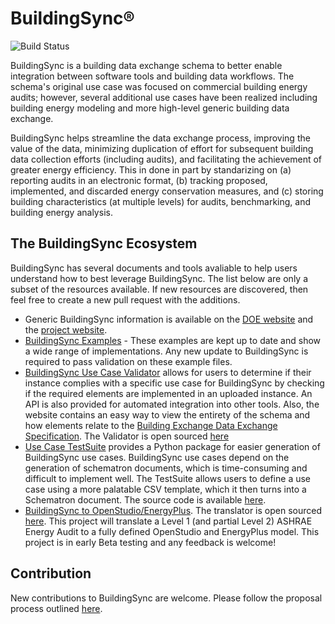 # BuildingSync®

![Build Status](https://github.com/BuildingSync/schema/actions/workflows/ci.yml/badge.svg?branch=develop)

BuildingSync is a building data exchange schema to better enable integration between software tools and building data
workflows. The schema's original use case was focused on commercial building energy audits; however, several additional
use cases have been realized including building energy modeling and more high-level generic building data exchange.

BuildingSync helps streamline the data exchange process, improving the value of the data, minimizing duplication of
effort for subsequent building data collection efforts (including audits), and facilitating the achievement of greater
energy efficiency. This in done in part by standarizing on (a) reporting audits in an electronic format,
(b) tracking proposed, implemented, and discarded energy conservation measures, and (c) storing building
characteristics (at multiple levels) for audits, benchmarking, and building energy analysis.

## The BuildingSync Ecosystem

BuildingSync has several documents and tools avaliable to help users understand how to best leverage BuildingSync. The
list below are only a subset of the resources available. If new resources are discovered, then feel free to create
a new pull request with the additions.

- Generic BuildingSync information is available on the [DOE website](https://www.energy.gov/eere/buildings/buildingsync)
  and the [project website](https://buildingsync.net/).
- [BuildingSync Examples](examples) - These examples are kept up to date and show a wide range of implementations. Any
  new update to BuildingSync is required to pass validation on these example files.
- [BuildingSync Use Case Validator](https://buildingsync.net/validation) allows for users to determine
  if their instance complies with a specific use case for BuildingSync by checking if the required elements are
  implemented in an uploaded instance. An API is also provided for automated integration into
  other tools. Also, the website contains an easy way to view the entirety of the schema and how elements relate to
  the [Building Exchange Data Exchange Specification](https://bedes.lbl.gov/). The Validator is open sourced
  [here](https://github.com/BuildingSync/BuildingSync-website)
- [Use Case TestSuite](https://pypi.org/project/testsuite/) provides a Python package for easier generation of BuildingSync use cases. BuildingSync use cases depend on the generation of schematron documents, which is time-consuming and difficult to implement well. The TestSuite allows users to define a use case using a more palatable CSV template, which it then turns into a Schematron document. The source code is available [here](https://github.com/BuildingSync/TestSuite).
- [BuildingSync to OpenStudio/EnergyPlus](https://rubygems.org/gems/buildingsync). The translator is open sourced
  [here](https://github.com/BuildingSync/BuildingSync-gem). This project will translate a Level 1 (and partial Level 2)
  ASHRAE Energy Audit to a fully defined OpenStudio and EnergyPlus model. This project is in early Beta testing and
  any feedback is welcome!

## Contribution

New contributions to BuildingSync are welcome. Please follow the proposal process outlined [here](proposals).
